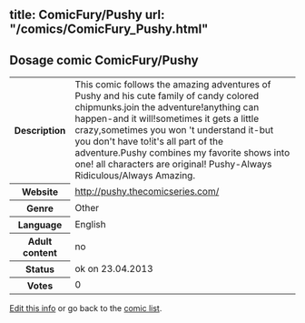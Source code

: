 title: ComicFury/Pushy
url: "/comics/ComicFury_Pushy.html"
---
Dosage comic ComicFury/Pushy
-----------------------------------------

<table class="comicinfo">
<tr>
<th>Description</th><td>This comic follows the amazing adventures of Pushy and his cute family of candy colored chipmunks.join the adventure!anything can happen-and it will!sometimes it gets a little crazy,sometimes you won 't understand it-but you don't have to!it's all part of the adventure.Pushy combines my favorite shows into one! all characters are original! Pushy-Always Ridiculous/Always Amazing.</td>
</tr>
<tr>
<th>Website</th><td><a href="http://pushy.thecomicseries.com/">http://pushy.thecomicseries.com/</a></td>
</tr>
<tr>
<th>Genre</th><td>Other</td>
</tr>
<tr>
<th>Language</th><td>English</td>
</tr>
<tr>
<th>Adult content</th><td>no</td>
</tr>
<tr>
<th>Status</th><td>ok on 23.04.2013</td>
</tr>
<tr>
<th>Votes</th><td>0</div></td>
</tr>
</table>

[Edit this info](/comics/ComicFury_Pushy_edit.html) or go back to the [comic list](../comic-index.html).
